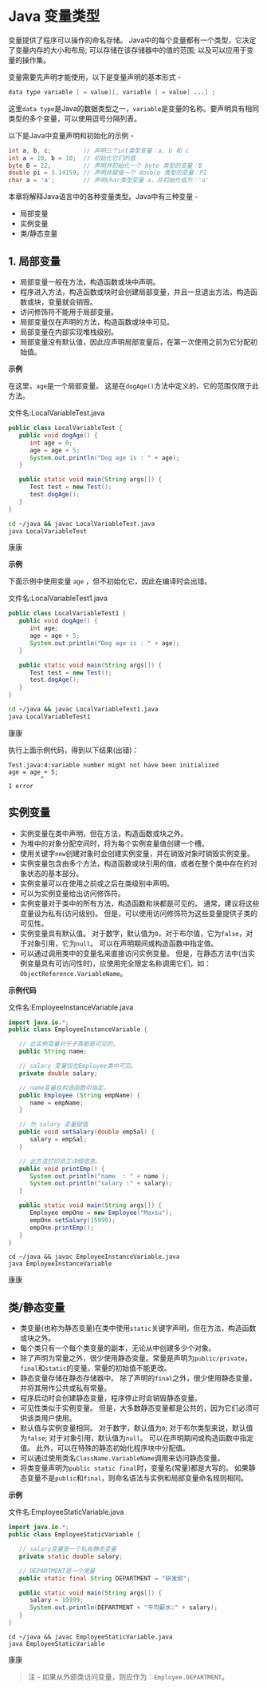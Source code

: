 # Java 变量类型

变量提供了程序可以操作的命名存储。 Java中的每个变量都有一个类型，它决定了变量内存的大小和布局; 可以存储在该存储器中的值的范围; 以及可以应用于变量的操作集。

变量需要先声明才能使用，以下是变量声明的基本形式 - 

```java
data type variable [ = value][, variable [ = value] ...] ;
```

这里`data type`是Java的数据类型之一，`variable`是变量的名称。要声明具有相同类型的多个变量，可以使用逗号分隔列表。

以下是Java中变量声明和初始化的示例 - 

```java
int a, b, c;         // 声明三个int类型变量：a, b 和 c
int a = 10, b = 10;  // 初始化它们的值
byte B = 22;         // 声明并初始化一个 byte 类型的变量：B
double pi = 3.14159; // 声明并赋值一个 double 类型的变量：PI
char a = 'a';        // 声明char类型变量 a，并初始化值为：'a'
```

本章将解释Java语言中的各种变量类型。Java中有三种变量 - 

- 局部变量
- 实例变量
- 类/静态变量

## 1. 局部变量

- 局部变量一般在方法，构造函数或块中声明。
- 程序进入方法，构造函数或块时会创建局部变量，并且一旦退出方法，构造函数或块，变量就会销毁。
- 访问修饰符不能用于局部变量。
- 局部变量仅在声明的方法，构造函数或块中可见。
- 局部变量在内部实现堆栈级别。
- 局部变量没有默认值，因此应声明局部变量后，在第一次使用之前为它分配初始值。

**示例**

在这里，`age`是一个局部变量。 这是在`dogAge()`方法中定义的，它的范围仅限于此方法。

文件名:LocalVariableTest.java

```java
public class LocalVariableTest {
   public void dogAge() {
      int age = 0;
      age = age + 5;
      System.out.println("Dog age is : " + age);
   }

   public static void main(String args[]) {
      Test test = new Test();
      test.dogAge();
   }
}
```

```bash
cd ~/java && javac LocalVariableTest.java
java LocalVariableTest
```

康康

**示例**

下面示例中使用变量 `age` ，但不初始化它，因此在编译时会出错。

文件名:LocalVariableTest1.java

```java
public class LocalVariableTest1 {
   public void dogAge() {
      int age;
      age = age + 5;
      System.out.println("Dog age is : " + age);
   }

   public static void main(String args[]) {
      Test test = new Test();
      test.dogAge();
   }
}
```

```bash
cd ~/java && javac LocalVariableTest1.java
java LocalVariableTest1
```

康康

执行上面示例代码，得到以下结果(出错)：

```
Test.java:4:variable number might not have been initialized
age = age + 5;
         ^
1 error
```

## 实例变量

- 实例变量在类中声明，但在方法，构造函数或块之外。
- 为堆中的对象分配空间时，将为每个实例变量值创建一个槽。
- 使用关键字`new`创建对象时会创建实例变量，并在销毁对象时销毁实例变量。
- 实例变量包含由多个方法，构造函数或块引用的值，或者在整个类中存在的对象状态的基本部分。
- 实例变量可以在使用之前或之后在类级别中声明。
- 可以为实例变量给出访问修饰符。
- 实例变量对于类中的所有方法，构造函数和块都是可见的。 通常，建议将这些变量设为私有(访问级别)。 但是，可以使用访问修饰符为这些变量提供子类的可见性。
- 实例变量具有默认值。 对于数字，默认值为`0`，对于布尔值，它为`false`，对于对象引用，它为`null`。 可以在声明期间或构造函数中指定值。
- 可以通过调用类中的变量名来直接访问实例变量。 但是，在静态方法中(当实例变量具有可访问性时)，应使用完全限定名称调用它们，如：`ObjectReference.VariableName`。

**示例代码**

文件名:EmployeeInstanceVariable.java

```java
import java.io.*;
public class EmployeeInstanceVariable {

   // 此实例变量对于子类都是可见的。
   public String name;

   // salary 变量仅在Employee类中可见。
   private double salary;

   // name变量在构造函数中指定。
   public Employee (String empName) {
      name = empName;
   }

   // 为 salary 变量赋值
   public void setSalary(double empSal) {
      salary = empSal;
   }

   // 此方法打印员工详细信息。
   public void printEmp() {
      System.out.println("name  : " + name );
      System.out.println("salary :" + salary);
   }

   public static void main(String args[]) {
      Employee empOne = new Employee("Maxsu");
      empOne.setSalary(15999);
      empOne.printEmp();
   }
}
```

```shell
cd ~/java && javac EmployeeInstanceVariable.java
java EmployeeInstanceVariable
```

康康

## 类/静态变量

- 类变量(也称为静态变量)在类中使用`static`关键字声明，但在方法，构造函数或块之外。
- 每个类只有一个每个类变量的副本，无论从中创建多少个对象。
- 除了声明为常量之外，很少使用静态变量。常量是声明为`public/private`，`final`和`static`的变量。常量的初始值不能更改。
- 静态变量存储在静态存储器中。 除了声明的`final`之外，很少使用静态变量，并将其用作公共或私有常量。
- 程序启动时会创建静态变量，程序停止时会销毁静态变量。
- 可见性类似于实例变量。 但是，大多数静态变量都是公共的，因为它们必须可供该类用户使用。
- 默认值与实例变量相同。 对于数字，默认值为`0`; 对于布尔类型来说，默认值为`false`; 对于对象引用，默认值为`null`。 可以在声明期间或构造函数中指定值。 此外，可以在特殊的静态初始化程序块中分配值。
- 可以通过使用类名`ClassName.VariableName`调用来访问静态变量。
- 将类变量声明为`public static final`时，变量名(常量)都是大写的。 如果静态变量不是`public`和`final`，则命名语法与实例和局部变量命名规则相同。

**示例**

文件名:EmployeeStaticVariable.java

```java
import java.io.*;
public class EmployeeStaticVariable {

   // salary变量是一个私有静态变量
   private static double salary;

   // DEPARTMENT是一个常量
   public static final String DEPARTMENT = "研发部";

   public static void main(String args[]) {
      salary = 19999;
      System.out.println(DEPARTMENT + "平均薪水:" + salary);
   }
}
```

```shell
cd ~/java && javac EmployeeStaticVariable.java
java EmployeeStaticVariable
```

康康

> 注 - 如果从外部类访问变量，则应作为：`Employee.DEPARTMENT`。